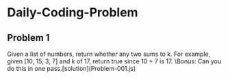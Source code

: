# Daily-Coding-Problem
## Problem 1
Given a list of numbers, return whether any two sums to k. For example, given [10, 15, 3, 7] and k of 17, return true since 10 + 7 is 17.
\Bonus: Can you do this in one pass.\[solution](Problem-001.js)